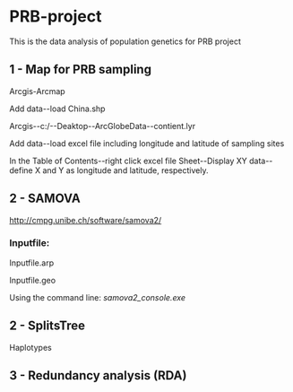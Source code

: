 # PRB-project
This is the data analysis of population genetics for PRB project

## 1 - Map for PRB sampling

Arcgis-Arcmap

Add data--load China.shp

Arcgis--c:/--Deaktop--ArcGlobeData--contient.lyr

Add data--load excel file including longitude and latitude of sampling sites

In the Table of Contents--right click excel file Sheet--Display XY data--define X and Y as longitude and latitude, respectively. 


## 2 - SAMOVA

http://cmpg.unibe.ch/software/samova2/

### Inputfile:

Inputfile.arp

Inputfile.geo

Using the command line: *samova2_console.exe*

## 2 - SplitsTree

Haplotypes


## 3 - Redundancy analysis (RDA)




